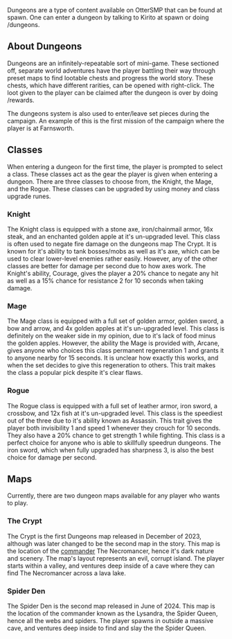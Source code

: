 Dungeons are a type of content available on OtterSMP that can be found at spawn. One can enter a dungeon by talking to Kirito at spawn or doing /dungeons.

## About Dungeons

Dungeons are an infinitely-repeatable sort of mini-game. These sectioned off, separate world adventures have the player battling their way through preset maps to find lootable chests and progress the world story. These chests, which have different rarities, can be opened with right-click. The loot given to the player can be claimed after the dungeon is over by doing /rewards.

The dungeons system is also used to enter/leave set pieces during the campaign. An example of this is the first mission of the campaign where the player is at Farnsworth.
## Classes

When entering a dungeon for the first time, the player is prompted to select a class. These classes act as the gear the player is given when entering a dungeon. There are three classes to choose from, the Knight, the Mage, and the Rogue. These classes can be upgraded by using money and class upgrade runes.
### Knight

The Knight class is equipped with a stone axe, iron/chainmail armor, 16x steak, and an enchanted golden apple at it's un-upgraded level. This class is often used to negate fire damage on the dungeons map The Crypt. It is known for it's ability to tank bosses/mobs as well as it's axe, which can be used to clear lower-level enemies rather easily. However, any of the other classes are better for damage per second due to how axes work. The Knight's ability, Courage, gives the player a 20% chance to negate any hit as well as a 15% chance for resistance 2 for 10 seconds when taking damage.
### Mage

The Mage class is equipped with a full set of golden armor, golden sword, a bow and arrow, and 4x golden apples at it's un-upgraded level. This class is definitely on the weaker side in my opinion, due to it's lack of food minus the golden apples. However, the ability the Mage is provided with, Arcane, gives anyone who choices this class permanent regeneration 1 and grants it to anyone nearby for 15 seconds. It is unclear how exactly this works, and when the set decides to give this regeneration to others. This trait makes the class a popular pick despite it's clear flaws.
### Rogue

The Rogue class is equipped with a full set of leather armor, iron sword, a crossbow, and 12x fish at it's un-upgraded level. This class is the speediest out of the three due to it's ability known as Assassin. This trait gives the player both invisibility 1 and speed 1 whenever they crouch for 10 seconds. They also have a 20% chance to get strength 1 while fighting. This class is a perfect choice for anyone who is able to skillfully speedrun dungeons. The iron sword, which when fully upgraded has sharpness 3, is also the best choice for damage per second.
## Maps

Currently, there are two dungeon maps available for any player who wants to play.
### The Crypt

The Crypt is the first Dungeons map released in December of 2023, although was later changed to be the second map in the story. This map is the location of the [commander](Commanders.md) The Necromancer, hence it's dark nature and scenery. The map's layout represents an evil, corrupt island. The player starts within a valley, and ventures deep inside of a cave where they can find The Necromancer across a lava lake.
### Spider Den

The Spider Den is the second map released in June of 2024. This map is the location of the commander known as the Lysandra, the Spider Queen, hence all the webs and spiders. The player spawns in outside a massive cave, and ventures deep inside to find and slay the the Spider Queen.